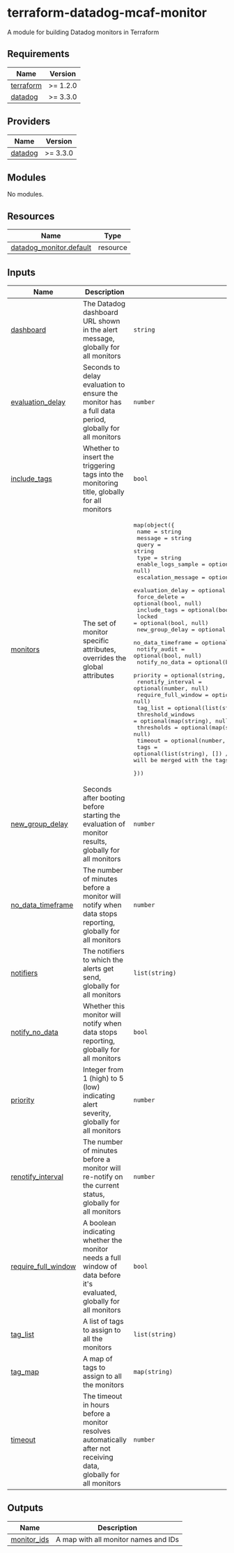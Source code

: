 # terraform-datadog-mcaf-monitor

A module for building Datadog monitors in Terraform

<!-- BEGIN_TF_DOCS -->
## Requirements

| Name | Version |
|------|---------|
| <a name="requirement_terraform"></a> [terraform](#requirement\_terraform) | >= 1.2.0 |
| <a name="requirement_datadog"></a> [datadog](#requirement\_datadog) | >= 3.3.0 |

## Providers

| Name | Version |
|------|---------|
| <a name="provider_datadog"></a> [datadog](#provider\_datadog) | >= 3.3.0 |

## Modules

No modules.

## Resources

| Name | Type |
|------|------|
| [datadog_monitor.default](https://registry.terraform.io/providers/datadog/datadog/latest/docs/resources/monitor) | resource |

## Inputs

| Name | Description | Type | Default | Required |
|------|-------------|------|---------|:--------:|
| <a name="input_dashboard"></a> [dashboard](#input\_dashboard) | The Datadog dashboard URL shown in the alert message, globally for all monitors | `string` | `""` | no |
| <a name="input_evaluation_delay"></a> [evaluation\_delay](#input\_evaluation\_delay) | Seconds to delay evaluation to ensure the monitor has a full data period, globally for all monitors | `number` | `null` | no |
| <a name="input_include_tags"></a> [include\_tags](#input\_include\_tags) | Whether to insert the triggering tags into the monitoring title, globally for all monitors | `bool` | `true` | no |
| <a name="input_monitors"></a> [monitors](#input\_monitors) | The set of monitor specific attributes, overrides the global attributes | <pre>map(object({<br>    name                = string<br>    message             = string<br>    query               = string<br>    type                = string<br>    enable_logs_sample  = optional(bool, null)<br>    escalation_message  = optional(string, null)<br>    evaluation_delay    = optional(number, null)<br>    force_delete        = optional(bool, null)<br>    include_tags        = optional(bool, null)<br>    locked              = optional(bool, null)<br>    new_group_delay     = optional(number, null)<br>    no_data_timeframe   = optional(number, null)<br>    notify_audit        = optional(bool, null)<br>    notify_no_data      = optional(bool, null)<br>    priority            = optional(string, null)<br>    renotify_interval   = optional(number, null)<br>    require_full_window = optional(bool, null)<br>    tag_list            = optional(list(string), null)<br>    threshold_windows   = optional(map(string), null)<br>    thresholds          = optional(map(string), null)<br>    timeout             = optional(number, null)<br>    tags                = optional(list(string), []) // Additional tags to add to the monitor, will be merged with the tags from the tag_map and tag_list<br>  }))</pre> | `null` | no |
| <a name="input_new_group_delay"></a> [new\_group\_delay](#input\_new\_group\_delay) | Seconds after booting before starting the evaluation of monitor results, globally for all monitors | `number` | `null` | no |
| <a name="input_no_data_timeframe"></a> [no\_data\_timeframe](#input\_no\_data\_timeframe) | The number of minutes before a monitor will notify when data stops reporting, globally for all monitors | `number` | `null` | no |
| <a name="input_notifiers"></a> [notifiers](#input\_notifiers) | The notifiers to which the alerts get send, globally for all monitors | `list(string)` | `[]` | no |
| <a name="input_notify_no_data"></a> [notify\_no\_data](#input\_notify\_no\_data) | Whether this monitor will notify when data stops reporting, globally for all monitors | `bool` | `true` | no |
| <a name="input_priority"></a> [priority](#input\_priority) | Integer from 1 (high) to 5 (low) indicating alert severity, globally for all monitors | `number` | `null` | no |
| <a name="input_renotify_interval"></a> [renotify\_interval](#input\_renotify\_interval) | The number of minutes before a monitor will re-notify on the current status, globally for all monitors | `number` | `null` | no |
| <a name="input_require_full_window"></a> [require\_full\_window](#input\_require\_full\_window) | A boolean indicating whether the monitor needs a full window of data before it's evaluated, globally for all monitors | `bool` | `true` | no |
| <a name="input_tag_list"></a> [tag\_list](#input\_tag\_list) | A list of tags to assign to all the monitors | `list(string)` | `[]` | no |
| <a name="input_tag_map"></a> [tag\_map](#input\_tag\_map) | A map of tags to assign to all the monitors | `map(string)` | `{}` | no |
| <a name="input_timeout"></a> [timeout](#input\_timeout) | The timeout in hours before a monitor resolves automatically after not receiving data, globally for all monitors | `number` | `null` | no |

## Outputs

| Name | Description |
|------|-------------|
| <a name="output_monitor_ids"></a> [monitor\_ids](#output\_monitor\_ids) | A map with all monitor names and IDs |
<!-- END_TF_DOCS -->
